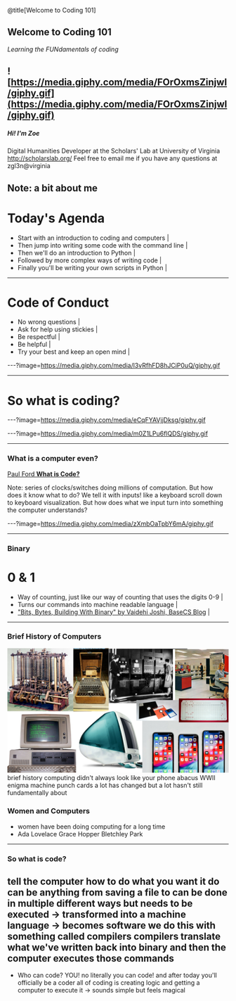 @title[Welcome to Coding 101]
## Welcome to Coding 101
*Learning the FUNdamentals of coding*

![https://media.giphy.com/media/FOrOxmsZinjwI/giphy.gif](https://media.giphy.com/media/FOrOxmsZinjwI/giphy.gif)
--- 
##### Hi! I'm Zoe
Digital Humanities Developer at the Scholars' Lab at University of Virginia 
http://scholarslab.org/
Feel free to email me if you have any questions at zgl3n@virginia

Note: a bit about me
---
# Today's Agenda
- Start with an introduction to coding and computers |
- Then jump into writing some code with the command line |
- Then we'll do an introduction to Python |
- Followed by more complex ways of writing code |
- Finally you'll be writing your own scripts in Python |

---
# Code of Conduct
- No wrong questions |
- Ask for help using stickies |
- Be respectful |
- Be helpful |
- Try your best and keep an open mind |

---?image=https://media.giphy.com/media/l3vRfhFD8hJCiP0uQ/giphy.gif

--- 
# So what is coding?
---?image=https://media.giphy.com/media/eCqFYAVjjDksg/giphy.gif

---?image=https://media.giphy.com/media/m0Z1LPu6flQDS/giphy.gif

---
### What is a computer even?

[Paul Ford **What is Code?**](https://www.bloomberg.com/graphics/2015-paul-ford-what-is-code/#lets-begin)

Note: series of clocks/switches doing millions of computation. But how does it know what to do? We tell it with inputs! like a keyboard scroll down to keyboard visualization. But how does what we input turn into something the computer understands?


---?image=https://media.giphy.com/media/zXmbOaTpbY6mA/giphy.gif

---
### Binary 
# 0 & 1
- Way of counting, just like our way of counting that uses the digits 0-9 |
- Turns our commands into machine readable language | 
- ["Bits, Bytes, Building With Binary" by Vaidehi Joshi, BaseCS Blog](https://medium.com/basecs/bits-bytes-building-with-binary-13cb4289aafa) |
---

### Brief History of Computers

![assets/1.png](assets/1.png)
brief history
computing didn't always look like your phone
abacus
WWII enigma machine
punch cards
a lot has changed but a lot hasn't
still fundamentally about 
### Women and Computers
- women have been doing computing for a long time
- Ada Lovelace
Grace Hopper
Bletchley Park

---
### So what is code?
tell the computer how to do what you want it do
can be anything from saving a file to 
can be done in multiple different ways
but needs to be executed -> transformed into a machine language -> becomes software
we do this with something called compilers
compilers translate what we've written back into binary and then the computer executes those commands
---
- Who can code?
YOU!
no literally you can code! and after today you'll officially be a coder
all of coding is creating logic and getting a computer to execute it -> sounds simple but feels magical
